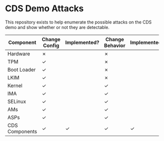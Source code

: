 # CDS Demo Attacks

This repository exists to help enumerate the possible attacks on the CDS demo and show whether or not they are detectable.

| Component      | Change Config | Implemented? | Change Behavior | Implemented? |
| -------------- | ------------- | ------------ | --------------- | ------------ |
| Hardware       | &cross;       |              | &cross;         |              |
| TPM            | &check;       |              | &cross;         |              |
| Boot Loader    | &check;       |              | &cross;         |              |
| LKIM           | &check;       |              | &cross;         |              |
| Kernel         | &check;       |              | &check;         |              |
| IMA            | &check;       |              | &check;         |              |
| SELinux        | &check;       |              | &check;         |              |
| AMs            | &check;       |              | &check;         |              |
| ASPs           | &check;       |              | &check;         |              |
| CDS Components | &check;       | &check;      | &check;         | &check;      |
